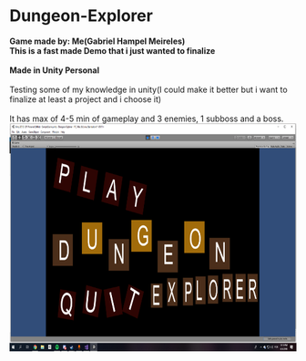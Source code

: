 # Dungeon-Explorer

<b>Game made by: Me(Gabriel Hampel Meireles)</b>
<br><b>This is a fast made Demo that i just wanted to finalize</b></br>
<br><b>Made in Unity Personal</b></br>
<br>Testing some of my knowledge in unity(I could make it better but i want to finalize at least a project and i choose it)</br>
<br>It has max of 4-5 min of gameplay and 3 enemies, 1 subboss and a boss.</br>
<img src="https://github.com/Obleynixx/Dungeon-Explorer/blob/master/DE.png" alt="Dungeon_ExplorerSCS" width="600" height="400">


